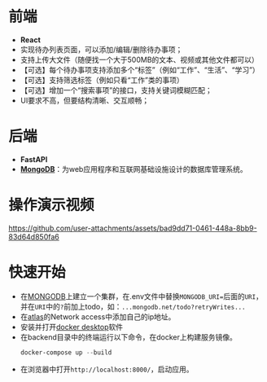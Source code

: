 # 前端

- **React**
- 实现待办列表页面，可以添加/编辑/删除待办事项；
- 支持上传大文件（随便找一个大于500MB的文本、视频或其他文件都可以）
- 【可选】每个待办事项支持添加多个“标签”（例如“工作”、“生活”、“学习”）
- 【可选】支持筛选标签（例如只看“工作”类的事项）
- 【可选】增加一个“搜索事项”的接口，支持关键词模糊匹配；
- UI要求不高，但要结构清晰、交互顺畅；

# 后端

- **FastAPI**
- [**MongoDB**](https://www.mongodb.com/zh-cn)：为web应用程序和互联网基础设施设计的数据库管理系统。

# 操作演示视频



https://github.com/user-attachments/assets/bad9dd71-0461-448a-8bb9-83d64d850fa6



# 快速开始  


- 在[MONGODB](https://www.mongodb.com/)上建立一个集群，在.env文件中替换`MONGODB_URI=`后面的`URI`，并在`URI`中的`?`前加上todo，如：`...mongodb.net/todo?retryWrites...`
- 在[atlas](https://cloud.mongodb.com/v2/68aa8af742cc0533dc0d9caa#/security/network/accessList)的Network access中添加自己的ip地址。
- 安装并打开[docker desktop](https://docs.docker.com/)软件
- 在backend目录中的终端运行以下命令，在docker上构建服务镜像。  
	```powershell  
	docker-compose up --build  
	```  
- 在浏览器中打开`http://localhost:8000/`，启动应用。
